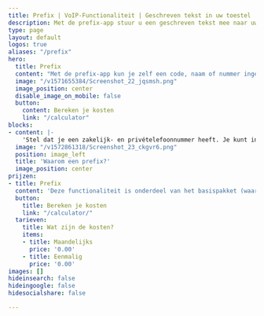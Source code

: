 ```yaml
---
title: Prefix | VoIP-Functionaliteit | Geschreven tekst in uw toestel
description: Met de prefix-app stuur u een geschreven tekst mee naar uw toestellen bij een inkomend belletje. Zo weet u bijvoorbeeld op welk nummer is gebeld.
type: page
layout: default
logos: true
aliases: "/prefix"
hero:
  title: Prefix
  content: "Met de prefix-app kun je zelf een code, naam of nummer ingeven. Deze wordt in het display van jou telefoon getoond als het gesprek via deze route binnenkomt."
  image: "/v1571655384/Screenshot_22_jqsmsh.png"
  image_position: center
  disable_image_on_mobile: false
  button:
    content: Bereken je kosten
    link: "/calculator"
blocks:
- content: |-
    'Stel dat je een zakelijk- en privételefoonnummer heeft. Je kunt in beide belroutes een prefix instellen. Bij het zakelijk nummer plaatst u [Zaak; ] en in de belroute van het privénummer kun je als prefix instellen [Prive; ] Zo zie je duidelijk op jou toestel via welk nummer het gesprek binnenkomt en hoe je dus kunt opnemen.<br><br><a href="https://www.callvoip.nl/ondersteuning/simmpl-functionaliteiten/prefix/" class="button">Hoe werkt het?</a>'
  image: "/v1572861318/Screenshot_23_ckgvr6.png"
  position: image_left
  title: 'Waarom een prefix?'
  image_position: center
prijzen:
- title: Prefix
  content: 'Deze functionaliteit is onderdeel van het basispakket (waar u €7,50 excl. BTW voor betaalt)'
  button:
    title: Bereken je kosten
    link: "/calculator/"
  tarieven:
    title: Wat zijn de kosten?
    items:
    - title: Maandelijks
      price: '0.00'
    - title: Eenmalig
      price: '0.00'
images: []
hideinsearch: false
hideingoogle: false
hidesocialshare: false

---
```

